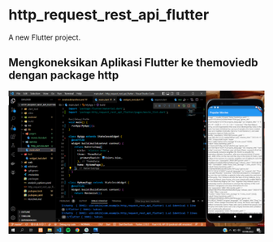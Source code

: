 # http_request_rest_api_flutter

A new Flutter project.

## Mengkoneksikan Aplikasi Flutter ke themoviedb dengan package http
![Screenshoot http_request_rest_api_flutter](images/01.png)
